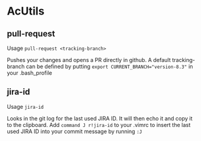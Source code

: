 # AcUtils

## pull-request

Usage `pull-request <tracking-branch>`

Pushes your changes and opens a PR directly in github. A default tracking-branch can be defined by putting `export CURRENT_BRANCH="version-8.3"` in your .bash_profile

## jira-id

Usage `jira-id`

Looks in the git log for the last used JIRA ID. It will then echo it and copy it to the clipboard. Add `command J r!jira-id` to your .vimrc to insert the last used JIRA ID into your commit message by running `:J`
